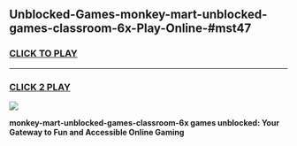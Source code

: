 
## Unblocked-Games-monkey-mart-unblocked-games-classroom-6x-Play-Online-#mst47
<h3>
<a href="https://premium.freeplayer.one?title=monkey-mart-unblocked-games-classroom-6x&ref=27F">CLICK TO PLAY</a></h3>
<hr>

<h3>
<a href="https://premium.freeplayer.one?title=monkey-mart-unblocked-games-classroom-6x&ref=27F">CLICK 2 PLAY</a>
  
</h3>

<a href="https://premium.freeplayer.one?title=monkey-mart-unblocked-games-classroom-6x&ref=27F"><img src="https://clearcache.store/games.png"></a>


**monkey-mart-unblocked-games-classroom-6x games unblocked: Your Gateway to Fun and Accessible Online Gaming**
